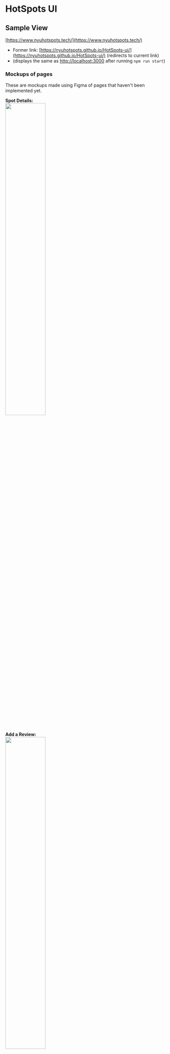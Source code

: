 # HotSpots UI

## Sample View
[https://www.nyuhotspots.tech/](https://www.nyuhotspots.tech/)
- Former link: [https://nyuhotspots.github.io/HotSpots-ui/](https://nyuhotspots.github.io/HotSpots-ui/) (redirects to current link)
- (displays the same as [http://localhost:3000](http://localhost:3000) after running `npm run start`)

### Mockups of pages 
These are mockups made using Figma of pages that haven't been implemented yet.
<br />

**Spot Details:**
<br />
<img src="https://user-images.githubusercontent.com/47250793/155821710-74f74f91-c2f0-4762-8922-f0df626a8bb5.png" width=50% height=50%\>
<br />

**Add a Review:**
<br />
<img src="https://user-images.githubusercontent.com/47250793/155821718-dc7a21dd-44ca-4c80-8698-e0c2e2e9f73b.JPG" width=50% height=50%\>
<br />

**Add a New Spot:**
<br />
<img src="https://user-images.githubusercontent.com/47250793/155821727-a85d1d44-1c87-431d-8e26-efbfbd6aac2d.JPG" width=50% height=50%\>

## ToDo List
- [ ] Fix off-page glitch (don't want to have to zoom out to 60% to see full page)
- [ ] Create SpotDetails page
- [ ] Create AddReview page
- [ ] Create AddSpot page
- [ ] Delete unused pages, Rename temp page names
- [ ] Add loop for Home page to get all Spots (currently only have 1 Spot, need to check if works with more)

## Setup
### Clone the repository
`git clone https://github.com/NYUHotSpots/HotSpots-ui.git`

### CD into the repo
`cd Hotspots-ui`

### Install Dependencies
`npm install` (make sure you have npm & node installed)

### Run the app!
`npm run start`

Runs the app in the development mode.\
Open [http://localhost:3000](http://localhost:3000) to view it in your browser.

The page will reload when you make changes.\

## Resources Used
- HTML
- CSS
- React
- [material-ui](https://mui.com/getting-started/installation/)
- Figma (for making Mockups)
- netlify
